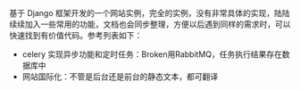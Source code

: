 基于 Django 框架开发的一个网站实例，完全的实例，没有非常具体的实现，陆陆续续加入一些常用的功能，文档也会同步整理，方便以后遇到同样的需求时，可以快速找到有价值代码。参考列表如下：
* celery 实现异步功能和定时任务：Broken用RabbitMQ，任务执行结果存在数据库中
* 网站国际化：不管是后台还是前台的静态文本，都可翻译
